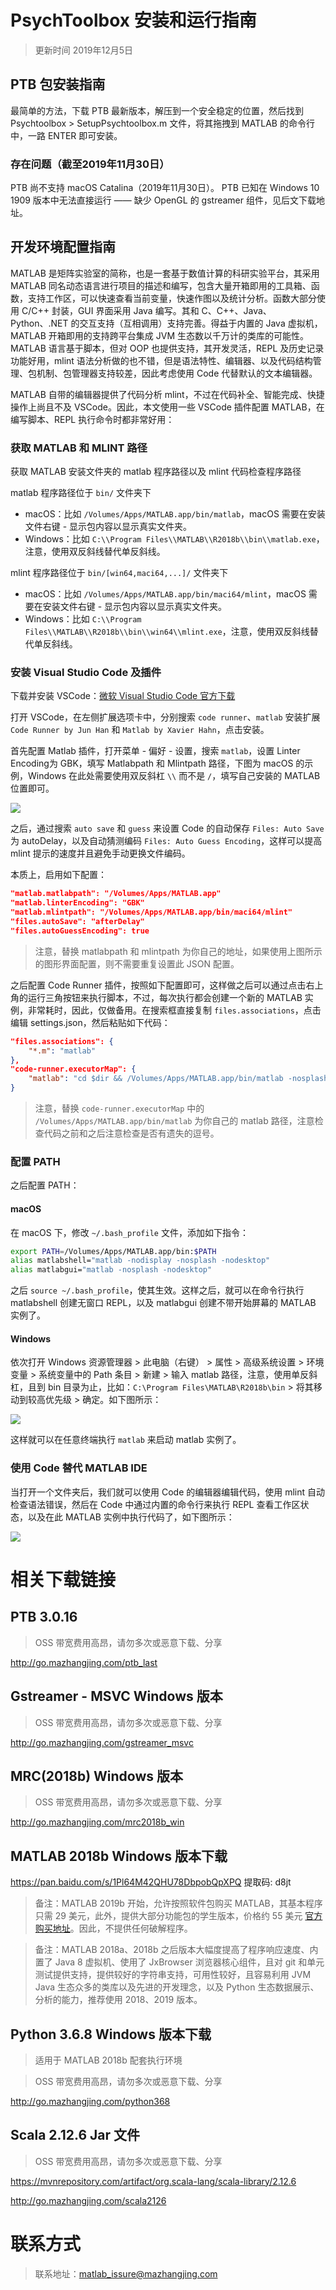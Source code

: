 # PsychToolbox 安装和运行指南

> 更新时间 2019年12月5日

## PTB 包安装指南

最简单的方法，下载 PTB 最新版本，解压到一个安全稳定的位置，然后找到 Psychtoolbox > SetupPsychtoolbox.m 文件，将其拖拽到 MATLAB 的命令行中，一路 ENTER 即可安装。

### 存在问题（截至2019年11月30日）

PTB 尚不支持 macOS Catalina（2019年11月30日）。
PTB 已知在 Windows 10 1909 版本中无法直接运行 —— 缺少 OpenGL 的 gstreamer 组件，见后文下载地址。

## 开发环境配置指南

MATLAB 是矩阵实验室的简称，也是一套基于数值计算的科研实验平台，其采用 MATLAB 同名动态语言进行项目的描述和编写，包含大量开箱即用的工具箱、函数，支持工作区，可以快速查看当前变量，快速作图以及统计分析。函数大部分使用 C/C++ 封装，GUI 界面采用 Java 编写。其和 C、C++、Java、Python、.NET 的交互支持（互相调用）支持完善。得益于内置的 Java 虚拟机，MATLAB 开箱即用的支持跨平台集成 JVM 生态数以千万计的类库的可能性。MATLAB 语言基于脚本，但对 OOP 也提供支持，其开发灵活，REPL 及历史记录功能好用，mlint 语法分析做的也不错，但是语法特性、编辑器、以及代码结构管理、包机制、包管理器支持较差，因此考虑使用 Code 代替默认的文本编辑器。

MATLAB 自带的编辑器提供了代码分析 mlint，不过在代码补全、智能完成、快捷操作上尚且不及 VSCode。因此，本文使用一些 VSCode 插件配置 MATLAB，在编写脚本、REPL 执行命令时都非常好用：

### 获取 MATLAB 和 MLINT 路径

获取 MATLAB 安装文件夹的 matlab 程序路径以及 mlint 代码检查程序路径

matlab 程序路径位于 `bin/` 文件夹下

- macOS：比如 `/Volumes/Apps/MATLAB.app/bin/matlab`，macOS 需要在安装文件右键 - 显示包内容以显示真实文件夹。
- Windows：比如 `C:\\Program Files\\MATLAB\\R2018b\\bin\\matlab.exe`，注意，使用双反斜线替代单反斜线。

mlint 程序路径位于 `bin/[win64,maci64,...]/` 文件夹下

- macOS：比如 `/Volumes/Apps/MATLAB.app/bin/maci64/mlint`，macOS 需要在安装文件右键 - 显示包内容以显示真实文件夹。
- Windows：比如 `C:\\Program Files\\MATLAB\\R2018b\\bin\\win64\\mlint.exe`，注意，使用双反斜线替代单反斜线。

### 安装 Visual Studio Code 及插件

下载并安装 VSCode：[微软 Visual Studio Code 官方下载](https://code.visualstudio.com/)

打开 VSCode，在左侧扩展选项卡中，分别搜索 `code runner`、`matlab` 安装扩展 `Code Runner by Jun Han` 和 `Matlab by Xavier Hahn`，点击安装。

首先配置 Matlab 插件，打开菜单 - 偏好 - 设置，搜索 `matlab`，设置 Linter Encoding为 GBK，填写 Matlabpath 和 Mlintpath 路径，下图为 macOS 的示例，Windows 在此处需要使用双反斜杠 `\\` 而不是 `/`，填写自己安装的 MATLAB 位置即可。

![](http://static2.mazhangjing.com/20191202/53531b7_matlab_vscode_1.png)

之后，通过搜索 `auto save` 和 `guess` 来设置 Code 的自动保存 `Files: Auto Save` 为 autoDelay，以及自动猜测编码 `Files: Auto Guess Encoding`，这样可以提高 mlint 提示的速度并且避免手动更换文件编码。

本质上，启用如下配置：

```json
"matlab.matlabpath": "/Volumes/Apps/MATLAB.app"
"matlab.linterEncoding": "GBK"
"matlab.mlintpath": "/Volumes/Apps/MATLAB.app/bin/maci64/mlint"
"files.autoSave": "afterDelay"
"files.autoGuessEncoding": true
```

> 注意，替换 matlabpath 和 mlintpath 为你自己的地址，如果使用上图所示的图形界面配置，则不需要重复设置此 JSON 配置。

之后配置 Code Runner 插件，按照如下配置即可，这样做之后可以通过点击右上角的运行三角按钮来执行脚本，不过，每次执行都会创建一个新的 MATLAB 实例，非常耗时，因此，仅做备用。在搜索框直接复制 `files.associations`，点击编辑 settings.json，然后粘贴如下代码：

```json
"files.associations": {
	"*.m": "matlab"
},
"code-runner.executorMap": {
	"matlab": "cd $dir && /Volumes/Apps/MATLAB.app/bin/matlab -nosplash -nodesktop -nodisplay -r $fileNameWithoutExt" 
}
```

> 注意，替换 `code-runner.executorMap` 中的 `/Volumes/Apps/MATLAB.app/bin/matlab` 为你自己的 matlab 路径，注意检查代码之前和之后注意检查是否有遗失的逗号。

### 配置 PATH

之后配置 PATH：

#### macOS

在 macOS 下，修改 `~/.bash_profile` 文件，添加如下指令：

```bash
export PATH=/Volumes/Apps/MATLAB.app/bin:$PATH
alias matlabshell="matlab -nodisplay -nosplash -nodesktop"
alias matlabgui="matlab -nosplash -nodesktop"
```

之后 `source ~/.bash_profile`，使其生效。这样之后，就可以在命令行执行 matlabshell 创建无窗口 REPL，以及 matlabgui 创建不带开始屏幕的 MATLAB 实例了。

#### Windows

依次打开 Windows 资源管理器 > 此电脑（右键） > 属性 > 高级系统设置 > 环境变量 > 系统变量中的 Path 条目 > 新建 > 输入 matlab 路径，注意，使用单反斜杠，且到 bin 目录为止，比如：`C:\Program Files\MATLAB\R2018b\bin` > 将其移动到较高优先级 > 确定。如下图所示：

![](http://static2.mazhangjing.com/20191205/8360cc9_path_windows.png)

这样就可以在任意终端执行 `matlab` 来启动 matlab 实例了。

### 使用 Code 替代 MATLAB IDE

当打开一个文件夹后，我们就可以使用 Code 的编辑器编辑代码，使用 mlint 自动检查语法错误，然后在 Code 中通过内置的命令行来执行 REPL 查看工作区状态，以及在此 MATLAB 实例中执行代码了，如下图所示：

![](http://static2.mazhangjing.com/20191202/082fa7b_vscode_matlab_demo.png)

# 相关下载链接

## PTB 3.0.16

> OSS 带宽费用高昂，请勿多次或恶意下载、分享

http://go.mazhangjing.com/ptb_last

## Gstreamer - MSVC Windows 版本

> OSS 带宽费用高昂，请勿多次或恶意下载、分享

http://go.mazhangjing.com/gstreamer_msvc

## MRC(2018b) Windows 版本

> OSS 带宽费用高昂，请勿多次或恶意下载、分享

http://go.mazhangjing.com/mrc2018b_win

## MATLAB 2018b Windows 版本下载

https://pan.baidu.com/s/1Pl64M42QHU78DbpobQpXPQ 提取码: d8jt

> 备注：MATLAB 2019b 开始，允许按照软件包购买 MATLAB，其基本程序只需 29 美元，此外，提供大部分功能包的学生版本，价格约 55 美元 [官方购买地址](https://ww2.mathworks.cn/store/link/products/student/ML)。因此，不提供任何破解程序。

> 备注：MATLAB 2018a、2018b 之后版本大幅度提高了程序响应速度、内置了 Java 8 虚拟机、使用了 JxBrowser 浏览器核心组件，且对 git 和单元测试提供支持，提供较好的字符串支持，可用性较好，且容易利用 JVM Java 生态众多的类库以及先进的开发理念，以及 Python 生态数据展示、分析的能力，推荐使用 2018、2019 版本。

## Python 3.6.8 Windows 版本下载

> 适用于 MATLAB 2018b 配套执行环境

> OSS 带宽费用高昂，请勿多次或恶意下载、分享

http://go.mazhangjing.com/python368

## Scala 2.12.6 Jar 文件

> OSS 带宽费用高昂，请勿多次或恶意下载、分享

https://mvnrepository.com/artifact/org.scala-lang/scala-library/2.12.6

http://go.mazhangjing.com/scala2126

# 联系方式

> 联系地址：matlab_issure@mazhangjing.com